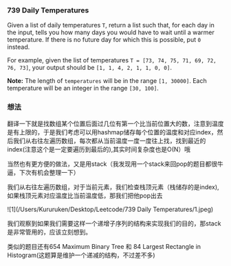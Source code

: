 ### 739 Daily Temperatures

Given a list of daily temperatures `T`, return a list such that, for each day in the input, tells you how many days you would have to wait until a warmer temperature. If there is no future day for which this is possible, put `0` instead.

For example, given the list of temperatures `T = [73, 74, 75, 71, 69, 72, 76, 73]`, your output should be `[1, 1, 4, 2, 1, 1, 0, 0]`.

**Note:** The length of `temperatures` will be in the range `[1, 30000]`. Each temperature will be an integer in the range `[30, 100]`.

### 想法

翻译一下就是找数组某个位置后面过几位有第一个比当前位置大的数，注意到温度是有上限的，于是我们考虑可以用hashmap储存每个位置的温度和对应index，然后我们从右往左遍历数组，每次都从当前温度一度一度往上找，找到最近的index(注意这个是一定要遍历到最后的),其实时间复杂度也是O(N）哦

当然也有更方便的做法，又是用stack（我发现用一个stack来回pop的题目都很牛逼，下次有机会整理一下）

我们从右往左遍历数组，对于当前元素，我们检查栈顶元素（栈储存的是index),如果栈顶元素对应温度比当前温度低，那我们把他pop出去

![1](/Users/Kururuken/Desktop/Leetcode/739 Daily Temperatures/1.jpeg)

我们观察到如果我们需要这样一个递增子序列的结构来实现我们的目的，那stack是非常管用的，应该立刻想到。

类似的题目还有654 Maximum Binary Tree 和 84 Largest Rectangle in Histogram(这题算是维护一个递减的结构，不过差不多)